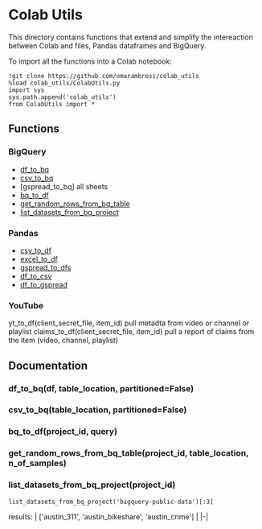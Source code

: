 # Colab Utils
This directory contains functions that extend and simplify the intereaction between Colab and files, Pandas dataframes and BigQuery.

To import all the functions into a Colab notebook:
```colab
!git clone https://github.com/omarambrosi/colab_utils
%load colab_utils/ColabUtils.py
import sys
sys.path.append('colab_utils')
from ColabUtils import *
```

## Functions
### BigQuery
* [df_to_bq](#df_to_bq)
* [csv_to_bq](#csv_to_bq)
* [gspread_to_bq] all sheets
* [bq_to_df](#bq_to_df)
* [get_random_rows_from_bq_table](#get_random_rows_from_bq_table)
* [list_datasets_from_bq_project](#list_datasets_from_bq_project)

### Pandas
* [csv_to_df](#csv_to_df)
* [excel_to_df](#excel_to_df)
* [gspread_to_dfs](#gspread_to_dfs)
* [df_to_csv](#df_to_csv)
* [df_to_gspread](#df_to_gspread)

### YouTube
yt_to_df(client_secret_file, item_id) pull metadta from video or channel or playlist
claims_to_df(client_secret_file, item_id) pull a report of claims from the item (video, channel, playlist)

## Documentation
### df_to_bq(df, table_location, partitioned=False)
### csv_to_bq(table_location, partitioned=False)
### bq_to_df(project_id, query)
### get_random_rows_from_bq_table(project_id, table_location, n_of_samples)
### list_datasets_from_bq_project(project_id)
```colab
list_datasets_from_bq_project('bigquery-public-data')[:3]
```
results:
| ['austin_311', 'austin_bikeshare', 'austin_crime'] |
|-|
